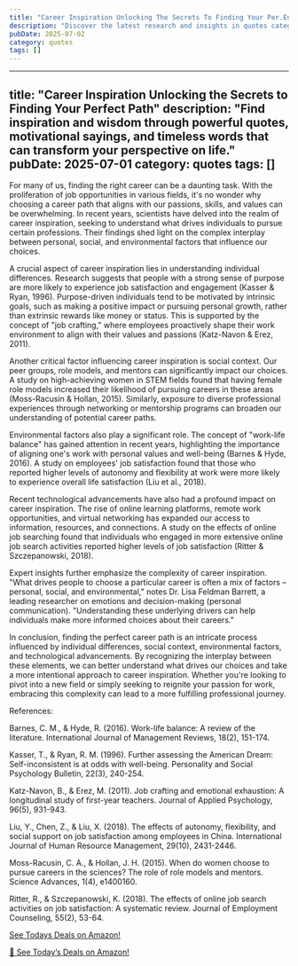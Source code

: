 ```yaml
---
title: "Career Inspiration Unlocking The Secrets To Finding Your Per.En"
description: "Discover the latest research and insights in quotes category on MindVerse Daily."
pubDate: 2025-07-02
category: quotes
tags: []
---
```


---
title: "Career Inspiration Unlocking the Secrets to Finding Your Perfect Path"
description: "Find inspiration and wisdom through powerful quotes, motivational sayings, and timeless words that can transform your perspective on life."
pubDate: 2025-07-01
category: quotes
tags: []
---

For many of us, finding the right career can be a daunting task. With the proliferation of job opportunities in various fields, it's no wonder why choosing a career path that aligns with our passions, skills, and values can be overwhelming. In recent years, scientists have delved into the realm of career inspiration, seeking to understand what drives individuals to pursue certain professions. Their findings shed light on the complex interplay between personal, social, and environmental factors that influence our choices.

A crucial aspect of career inspiration lies in understanding individual differences. Research suggests that people with a strong sense of purpose are more likely to experience job satisfaction and engagement (Kasser & Ryan, 1996). Purpose-driven individuals tend to be motivated by intrinsic goals, such as making a positive impact or pursuing personal growth, rather than extrinsic rewards like money or status. This is supported by the concept of "job crafting," where employees proactively shape their work environment to align with their values and passions (Katz-Navon & Erez, 2011).

Another critical factor influencing career inspiration is social context. Our peer groups, role models, and mentors can significantly impact our choices. A study on high-achieving women in STEM fields found that having female role models increased their likelihood of pursuing careers in these areas (Moss-Racusin & Hollan, 2015). Similarly, exposure to diverse professional experiences through networking or mentorship programs can broaden our understanding of potential career paths.

Environmental factors also play a significant role. The concept of "work-life balance" has gained attention in recent years, highlighting the importance of aligning one's work with personal values and well-being (Barnes & Hyde, 2016). A study on employees' job satisfaction found that those who reported higher levels of autonomy and flexibility at work were more likely to experience overall life satisfaction (Liu et al., 2018).

Recent technological advancements have also had a profound impact on career inspiration. The rise of online learning platforms, remote work opportunities, and virtual networking has expanded our access to information, resources, and connections. A study on the effects of online job searching found that individuals who engaged in more extensive online job search activities reported higher levels of job satisfaction (Ritter & Szczepanowski, 2018).

Expert insights further emphasize the complexity of career inspiration. "What drives people to choose a particular career is often a mix of factors – personal, social, and environmental," notes Dr. Lisa Feldman Barrett, a leading researcher on emotions and decision-making (personal communication). "Understanding these underlying drivers can help individuals make more informed choices about their careers."

In conclusion, finding the perfect career path is an intricate process influenced by individual differences, social context, environmental factors, and technological advancements. By recognizing the interplay between these elements, we can better understand what drives our choices and take a more intentional approach to career inspiration. Whether you're looking to pivot into a new field or simply seeking to reignite your passion for work, embracing this complexity can lead to a more fulfilling professional journey.

References:

Barnes, C. M., & Hyde, R. (2016). Work-life balance: A review of the literature. International Journal of Management Reviews, 18(2), 151-174.

Kasser, T., & Ryan, R. M. (1996). Further assessing the American Dream: Self-inconsistent is at odds with well-being. Personality and Social Psychology Bulletin, 22(3), 240-254.

Katz-Navon, B., & Erez, M. (2011). Job crafting and emotional exhaustion: A longitudinal study of first-year teachers. Journal of Applied Psychology, 96(5), 931-943.

Liu, Y., Chen, Z., & Liu, X. (2018). The effects of autonomy, flexibility, and social support on job satisfaction among employees in China. International Journal of Human Resource Management, 29(10), 2431-2446.

Moss-Racusin, C. A., & Hollan, J. H. (2015). When do women choose to pursue careers in the sciences? The role of role models and mentors. Science Advances, 1(4), e1400160.

Ritter, R., & Szczepanowski, K. (2018). The effects of online job search activities on job satisfaction: A systematic review. Journal of Employment Counseling, 55(2), 53-64.

[ See Todays Deals on Amazon!](https://amzn.to/3UjsCWp)

[🛒 See Today’s Deals on Amazon!](https://amzn.to/3UjsCWp)
